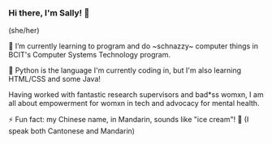 ### Hi there, I'm Sally! 👋
(she/her)


🌱 I’m currently learning to program and do \~schnazzy\~ computer things in BCIT's Computer Systems Technology program.

🐍 Python is the language I'm currently coding in, but I'm also learning HTML/CSS and some Java!

Having worked with fantastic research supervisors and bad\*ss womxn, I am all about empowerment for womxn in tech and advocacy for mental health.

⚡ Fun fact: my Chinese name, in Mandarin, sounds like "ice cream"! 🍦 (I speak both Cantonese and Mandarin)
